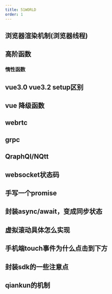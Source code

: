 ```yaml
---
title: 51WORLD
order: 1
---
```


## 浏览器渲染机制(浏览器线程)

## 高阶函数

### 惰性函数

## vue3.0 vue3.2 setup区别

## vue 降级函数

## webrtc

## grpc

## QraphQl/NQtt

## websocket状态码

## 手写一个promise

## 封装async/await，变成同步状态

## 虚拟滚动具体怎么实现

## 手机端touch事件为什么点击到下方

## 封装sdk的一些注意点

## qiankun的机制
